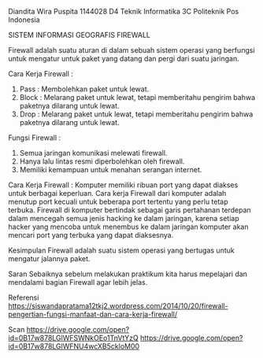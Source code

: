 Diandita Wira Puspita
1144028
D4 Teknik Informatika 3C
Politeknik Pos Indonesia

SISTEM INFORMASI GEOGRAFIS
FIREWALL

Firewall adalah suatu aturan di dalam sebuah sistem operasi yang berfungsi untuk mengatur untuk paket yang datang dan pergi dari suatu jaringan.

Cara Kerja Firewall :
1. Pass : Membolehkan paket untuk lewat.
2. Block : Melarang paket untuk lewat, tetapi memberitahu pengirim bahwa paketnya dilarang untuk        lewat.
3. Drop : Melarang paket untuk lewat, tetapi memberitahu pengirim bahwa paketnya dilarang untuk        lewat.

Fungsi Firewall :
1. Semua jaringan komunikasi melewati firewall.
2. Hanya lalu lintas resmi diperbolehkan oleh firewall.
3. Memiliki kemampuan untuk menahan serangan internet.

Cara Kerja Firewall :
Komputer memiliki ribuan port yang dapat diakses untuk berbagai keperluan. Cara kerja Firewall dari komputer adalah menutup port kecuali untuk beberapa port tertentu yang perlu tetap terbuka. Firewall di komputer bertindak sebagai garis pertahanan terdepan dalam mencegah semua jenis hacking ke dalam jaringan, karena setiap hacker yang mencoba untuk menembus ke dalam jaringan komputer akan mencari port yang terbuka yang dapat diaksesnya.

Kesimpulan
Firewall adalah suatu sistem operasi yang bertugas untuk mengatur jalannya paket.

Saran
Sebaiknya sebelum melakukan praktikum kita harus mepelajari dan mendalami bagian Firewall agar lebih jelas.

Referensi
https://siswandapratama12tkj2.wordpress.com/2014/10/20/firewall-pengertian-fungsi-manfaat-dan-cara-kerja-firewall/

Scan
https://drive.google.com/open?id=0B17w878LGlWFSWNkOEo1TnVtYzQ
https://drive.google.com/open?id=0B17w878LGlWFNU4wcXB5ckloM00
